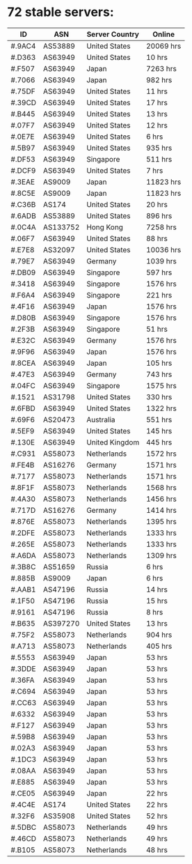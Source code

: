 # 72 stable servers:

| ID | ASN | Server Country | Online |
| ------ | ------ | ------ | ------ |
| #.9AC4 | AS53889 | United States | 20069 hrs |
| #.D363 | AS63949 | United States | 10 hrs |
| #.F507 | AS63949 | Japan | 7263 hrs |
| #.7066 | AS63949 | Japan | 982 hrs |
| #.75DF | AS63949 | United States | 11 hrs |
| #.39CD | AS63949 | United States | 17 hrs |
| #.B445 | AS63949 | United States | 13 hrs |
| #.07F7 | AS63949 | United States | 12 hrs |
| #.0E7E | AS63949 | United States | 6 hrs |
| #.5B97 | AS63949 | United States | 935 hrs |
| #.DF53 | AS63949 | Singapore | 511 hrs |
| #.DCF9 | AS63949 | United States | 7 hrs |
| #.3EAE | AS9009 | Japan | 11823 hrs |
| #.8C5E | AS9009 | Japan | 11823 hrs |
| #.C36B | AS174 | United States | 20 hrs |
| #.6ADB | AS53889 | United States | 896 hrs |
| #.0C4A | AS133752 | Hong Kong | 7258 hrs |
| #.06F7 | AS63949 | United States | 88 hrs |
| #.E7E8 | AS32097 | United States | 10036 hrs |
| #.79E7 | AS63949 | Germany | 1039 hrs |
| #.DB09 | AS63949 | Singapore | 597 hrs |
| #.3418 | AS63949 | Singapore | 1576 hrs |
| #.F6A4 | AS63949 | Singapore | 221 hrs |
| #.4F16 | AS63949 | Japan | 1576 hrs |
| #.D80B | AS63949 | Singapore | 1576 hrs |
| #.2F3B | AS63949 | Singapore | 51 hrs |
| #.E32C | AS63949 | Germany | 1576 hrs |
| #.9F96 | AS63949 | Japan | 1576 hrs |
| #.8CEA | AS63949 | Japan | 105 hrs |
| #.47E3 | AS63949 | Germany | 743 hrs |
| #.04FC | AS63949 | Singapore | 1575 hrs |
| #.1521 | AS31798 | United States | 330 hrs |
| #.6FBD | AS63949 | United States | 1322 hrs |
| #.69F6 | AS20473 | Australia | 551 hrs |
| #.5EF9 | AS63949 | United States | 145 hrs |
| #.130E | AS63949 | United Kingdom | 445 hrs |
| #.C931 | AS58073 | Netherlands | 1572 hrs |
| #.FE4B | AS16276 | Germany | 1571 hrs |
| #.7177 | AS58073 | Netherlands | 1571 hrs |
| #.8F1F | AS58073 | Netherlands | 1568 hrs |
| #.4A30 | AS58073 | Netherlands | 1456 hrs |
| #.717D | AS16276 | Germany | 1414 hrs |
| #.876E | AS58073 | Netherlands | 1395 hrs |
| #.2DFE | AS58073 | Netherlands | 1333 hrs |
| #.265E | AS58073 | Netherlands | 1333 hrs |
| #.A6DA | AS58073 | Netherlands | 1309 hrs |
| #.3B8C | AS51659 | Russia | 6 hrs |
| #.885B | AS9009 | Japan | 6 hrs |
| #.AAB1 | AS47196 | Russia | 14 hrs |
| #.1F50 | AS47196 | Russia | 15 hrs |
| #.9161 | AS47196 | Russia | 8 hrs |
| #.B635 | AS397270 | United States | 13 hrs |
| #.75F2 | AS58073 | Netherlands | 904 hrs |
| #.A713 | AS58073 | Netherlands | 405 hrs |
| #.5553 | AS63949 | Japan | 53 hrs |
| #.3DDE | AS63949 | Japan | 53 hrs |
| #.36FA | AS63949 | Japan | 53 hrs |
| #.C694 | AS63949 | Japan | 53 hrs |
| #.CC63 | AS63949 | Japan | 53 hrs |
| #.6332 | AS63949 | Japan | 53 hrs |
| #.F127 | AS63949 | Japan | 53 hrs |
| #.59B8 | AS63949 | Japan | 53 hrs |
| #.02A3 | AS63949 | Japan | 53 hrs |
| #.1DC3 | AS63949 | Japan | 53 hrs |
| #.08AA | AS63949 | Japan | 53 hrs |
| #.E885 | AS63949 | Japan | 53 hrs |
| #.CE05 | AS63949 | Japan | 22 hrs |
| #.4C4E | AS174 | United States | 22 hrs |
| #.32F6 | AS35908 | United States | 52 hrs |
| #.5DBC | AS58073 | Netherlands | 49 hrs |
| #.46CD | AS58073 | Netherlands | 49 hrs |
| #.B105 | AS58073 | Netherlands | 48 hrs |

